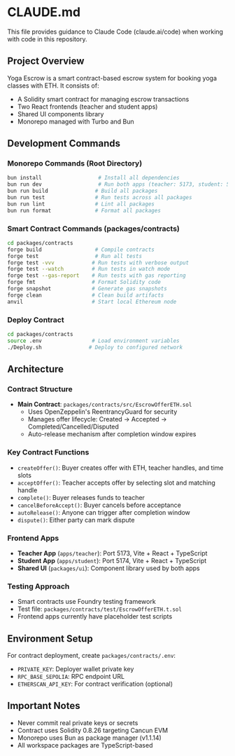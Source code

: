 # CLAUDE.md

This file provides guidance to Claude Code (claude.ai/code) when working with code in this repository.

## Project Overview

Yoga Escrow is a smart contract-based escrow system for booking yoga classes with ETH. It consists of:
- A Solidity smart contract for managing escrow transactions
- Two React frontends (teacher and student apps) 
- Shared UI components library
- Monorepo managed with Turbo and Bun

## Development Commands

### Monorepo Commands (Root Directory)
```bash
bun install                  # Install all dependencies
bun run dev                  # Run both apps (teacher: 5173, student: 5174)
bun run build               # Build all packages
bun run test                # Run tests across all packages
bun run lint                # Lint all packages
bun run format              # Format all packages
```

### Smart Contract Commands (packages/contracts)
```bash
cd packages/contracts
forge build                 # Compile contracts
forge test                  # Run all tests
forge test -vvv            # Run tests with verbose output
forge test --watch         # Run tests in watch mode
forge test --gas-report    # Run tests with gas reporting
forge fmt                  # Format Solidity code
forge snapshot             # Generate gas snapshots
forge clean                # Clean build artifacts
anvil                      # Start local Ethereum node
```

### Deploy Contract
```bash
cd packages/contracts
source .env                # Load environment variables
./Deploy.sh               # Deploy to configured network
```

## Architecture

### Contract Structure
- **Main Contract**: `packages/contracts/src/EscrowOfferETH.sol`
  - Uses OpenZeppelin's ReentrancyGuard for security
  - Manages offer lifecycle: Created → Accepted → Completed/Cancelled/Disputed
  - Auto-release mechanism after completion window expires

### Key Contract Functions
- `createOffer()`: Buyer creates offer with ETH, teacher handles, and time slots
- `acceptOffer()`: Teacher accepts offer by selecting slot and matching handle
- `complete()`: Buyer releases funds to teacher
- `cancelBeforeAccept()`: Buyer cancels before acceptance
- `autoRelease()`: Anyone can trigger after completion window
- `dispute()`: Either party can mark dispute

### Frontend Apps
- **Teacher App** (`apps/teacher`): Port 5173, Vite + React + TypeScript
- **Student App** (`apps/student`): Port 5174, Vite + React + TypeScript
- **Shared UI** (`packages/ui`): Component library used by both apps

### Testing Approach
- Smart contracts use Foundry testing framework
- Test file: `packages/contracts/test/EscrowOfferETH.t.sol`
- Frontend apps currently have placeholder test scripts

## Environment Setup
For contract deployment, create `packages/contracts/.env`:
- `PRIVATE_KEY`: Deployer wallet private key
- `RPC_BASE_SEPOLIA`: RPC endpoint URL
- `ETHERSCAN_API_KEY`: For contract verification (optional)

## Important Notes
- Never commit real private keys or secrets
- Contract uses Solidity 0.8.26 targeting Cancun EVM
- Monorepo uses Bun as package manager (v1.1.14)
- All workspace packages are TypeScript-based